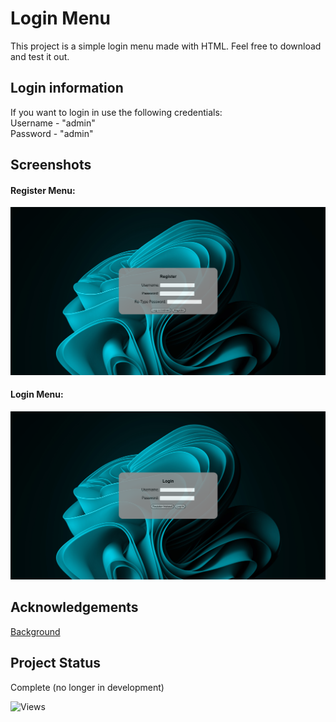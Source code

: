 # Login Menu

This project is a simple login menu made with HTML. Feel free to download and test it out.

## Login information
If you want to login in use the following credentials:\
Username - "admin"\
Password - "admin"

## Screenshots
<h4>Register Menu:</h4>

![Register](./Login/screenshots/register.png?raw=true)
<h4>Login Menu:</h4>

![Login](./Login/screenshots/login.png?raw=true)

## Acknowledgements
[Background](https://www.hdwallpapers.in/cyan_windows_11_logo_4k_hd_windows_11-wallpapers.html)

## Project Status
Complete (no longer in development)

![Views](https://img.shields.io/endpoint?url=https://raw.githubusercontent.com/KostasPapd/Login-Menu/main/views.json)
